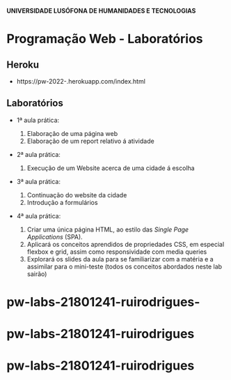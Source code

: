 **UNIVERSIDADE LUSÓFONA DE HUMANIDADES E TECNOLOGIAS**

# Programação Web - Laboratórios

## Heroku
* https://pw-2022-<a21801241>.herokuapp.com/index.html

## Laboratórios


* 1ª aula prática:
    1. Elaboração de uma página web
    2. Elaboração de um report relativo á atividade

* 2ª aula prática:
    1. Execução de um Website acerca de uma cidade á escolha

* 3ª aula prática:
    1. Continuação do website da cidade
    2. Introdução a formulários
* 4ª aula prática:
    1. Criar uma única página HTML, ao estilo das *Single Page Applications* (SPA).
    2. Aplicará os conceitos aprendidos de propriedades CSS, em especial flexbox e grid, assim como responsividade com media queries
    3. Explorará os slides da aula para se familiarizar com a matéria e a assimilar para o mini-teste (todos os conceitos abordados neste lab sairão)
# pw-labs-21801241-ruirodrigues-
# pw-labs-21801241-ruirodrigues
# pw-labs-21801241-ruirodrigues
